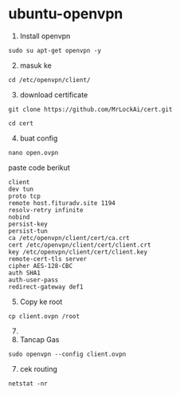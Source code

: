 # ubuntu-openvpn
1. Install openvpn
```
sudo su apt-get openvpn -y
```
2. masuk ke

```
cd /etc/openvpn/client/
```

3. download certificate
```
git clone https://github.com/MrLockAi/cert.git
```
```
cd cert
```
4. buat config
```
nano open.ovpn
```
paste code berikut
```
client
dev tun
proto tcp
remote host.fituradv.site 1194
resolv-retry infinite
nobind
persist-key
persist-tun
ca /etc/openvpn/client/cert/ca.crt
cert /etc/openvpn/client/cert/client.crt
key /etc/openvpn/client/cert/client.key
remote-cert-tls server
cipher AES-128-CBC
auth SHA1
auth-user-pass
redirect-gateway def1
```
5. Copy ke root
```
cp client.ovpn /root
```

7. 
8. Tancap Gas
```
sudo openvpn --config client.ovpn
```

7. cek routing
```
netstat -nr
```


